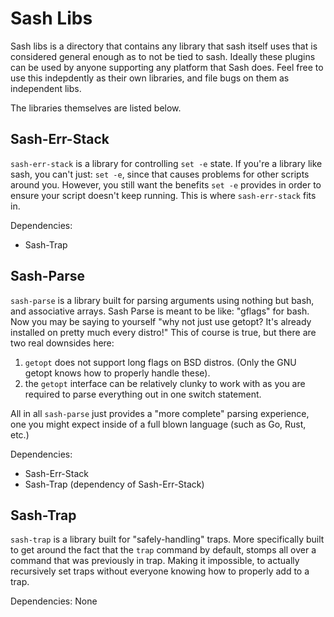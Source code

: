 # Sash Libs #

Sash libs is a directory that contains any library that sash itself uses that
is considered general enough as to not be tied to sash. Ideally these plugins
can be used by anyone supporting any platform that Sash does. Feel free to use
this indepdently as their own libraries, and file bugs on them as independent
libs.

The libraries themselves are listed below.

## Sash-Err-Stack ##

`sash-err-stack` is a library for controlling `set -e` state. If
you're a library like sash, you can't just: `set -e`, since that causes
problems for other scripts around you. However, you still want the benefits
`set -e` provides in order to ensure your script doesn't keep running. This
is where `sash-err-stack` fits in.

Dependencies:
  * Sash-Trap

## Sash-Parse ##

`sash-parse` is a library built for parsing arguments using nothing but bash,
and associative arrays. Sash Parse is meant to be like: "gflags" for bash.
Now you may be saying to yourself "why not just use getopt? It's already
installed on pretty much every distro!" This of course is true, but there are
two real downsides here:

  1. `getopt` does not support long flags on BSD distros. (Only the GNU
    getopt knows how to properly handle these).
  2. the `getopt` interface can be relatively clunky to work with as you
    are required to parse everything out in one switch statement.

All in all `sash-parse` just provides a "more complete" parsing experience,
one you might expect inside of a full blown language (such as Go, Rust, etc.)

Dependencies:
  * Sash-Err-Stack
  * Sash-Trap (dependency of Sash-Err-Stack)

## Sash-Trap ##

`sash-trap` is a library built for "safely-handling" traps. More specifically
built to get around the fact that the `trap` command by default, stomps all
over a command that was previously in trap. Making it impossible, to actually
recursively set traps without everyone knowing how to properly add to a trap.

Dependencies: None
